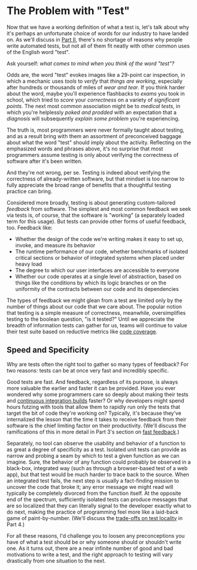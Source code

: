 # The Problem with "Test"

Now that we have a working definition of what a test is, let's talk about why
it's perhaps an unfortunate choice of words for our industry to have landed on.
As we'll discuss in [Part II](../part-2-why-write-tests), there's no shortage of
reasons why people write automated tests, but not all of them fit neatly with
other common uses of the English word "test".

Ask yourself: *what comes to mind when you think of the word "test"?*

Odds are, the word "test" evokes images like a 29-point car inspection, in which
a mechanic uses *tools* to  *verify* that *things are working*, especially after
hundreds or thousands of miles of *wear and tear*. If you think harder about the
word, maybe you'll experience flashbacks to *exams* you took in school, which
tried to *score* your *correctness* on a variety of *significant points*. The
next most common association might be to *medical tests*, in which you're
helplessly *poked and prodded* with an expectation that a *diagnosis* will
subsequently *explain some problem* you're experiencing.

The truth is, most programmers were never formally taught about testing, and as
a result bring with them an assortment of preconceived baggage about what the
word "test" should imply about the activity. Reflecting on the emphasized words
and phrases above, it's no surprise that most programmers assume testing is only
about verifying the correctness of software after it's been written.

And they're not wrong, per se. Testing is indeed about verifying the
correctness of already-written software, but that mindset is too narrow to fully
appreciate the broad range of benefits that a thoughtful testing practice can
bring.

Considered more broadly, testing is about generating custom-tailored _feedback_
from software. The simplest and most common feedback we seek via tests is, of
course, that the software is "working" (a separately loaded term for this
usage). But tests can provide other forms of useful feedback, too. Feedback
like:

* Whether the design of the code we're writing makes it easy to set up, invoke,
  and measure its behavior
* The runtime performance of our code, whether benchmarks of isolated critical
  sections or behavior of integrated systems when placed under heavy load
* The degree to which our user interfaces are accessible to everyone
* Whether our code operates at a single level of abstraction, based on things
  like the conditions by which its logic branches or on the uniformity of the
  contracts between our code and its dependencies

The types of feedback we might glean from a test are limited only by the number
of things about our code that we care about. The popular notion that testing is
a simple measure of correctness, meanwhile, oversimplifies testing to the
boolean question, "is it tested?" Until we appreciate the breadth of information
tests can gather for us, teams will continue to value their test suite based on
reductive metrics like [code
coverage](https://en.wikipedia.org/wiki/Code_coverage).

## Speed and Specificity

Why are tests often the right tool to gather so many types of feedback? For two
reasons: tests can be at once very fast and incredibly specific.

Good tests are fast. And feedback, regardless of its purpose, is always more
valuable the earlier and faster it can be provided. Have you ever wondered why
some programmers care so deeply about making their tests and [continuous integration
builds](https://en.wikipedia.org/wiki/Continuous_integration) faster? Or why
developers might spend hours futzing with tools that allow them to rapidly
run only the tests that target the bit of code they're working on? Typically,
it's because they've internalized the lesson that the time it takes to receive
feedback from their software is the chief limiting factor on their
productivity. (We'll discuss the ramifications of this in more detail in Part
3's section on [fast feedback](../part-3-how-to-test-well/fast-feedback).)

Separately, no tool can observe the usability and behavior of a function to as
great a degree of specificity as a test. Isolated unit tests can provide as
narrow and probing a seam by which to test a given function as we can imagine.
Sure, the behavior of any function could probably be observed in a black-box,
integrated way (such as through a browser-based test of a web app), but that
test would be much harder to trace back to the source. When an integrated test
fails, the next step is usually a fact-finding mission to uncover the code that
broke it; any error message we might read will typically be completely divorced
from the function itself. At the opposite end of the spectrum, sufficiently
isolated tests can produce messages that are so localized that they can
literally signal to the developer exactly what to do next, making the practice
of programming feel more like a laid-back game of paint-by-number.  (We'll
discuss the [trade-offs on test
locality](../part-4-where-to-test/locality-vs-decoupling) in Part 4.)

For all these reasons, I'd challenge you to loosen any preconceptions you have
of what a test should be or why someone should or shouldn't write one. As it
turns out, there are a near infinite number of good and bad motivations to write
a test, and the right approach to testing will vary drastically from one
situation to the next.
